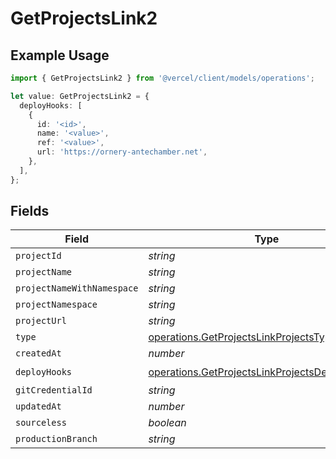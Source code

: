 # GetProjectsLink2

## Example Usage

```typescript
import { GetProjectsLink2 } from '@vercel/client/models/operations';

let value: GetProjectsLink2 = {
  deployHooks: [
    {
      id: '<id>',
      name: '<value>',
      ref: '<value>',
      url: 'https://ornery-antechamber.net',
    },
  ],
};
```

## Fields

| Field                      | Type                                                                                                             | Required           | Description |
| -------------------------- | ---------------------------------------------------------------------------------------------------------------- | ------------------ | ----------- |
| `projectId`                | _string_                                                                                                         | :heavy_minus_sign: | N/A         |
| `projectName`              | _string_                                                                                                         | :heavy_minus_sign: | N/A         |
| `projectNameWithNamespace` | _string_                                                                                                         | :heavy_minus_sign: | N/A         |
| `projectNamespace`         | _string_                                                                                                         | :heavy_minus_sign: | N/A         |
| `projectUrl`               | _string_                                                                                                         | :heavy_minus_sign: | N/A         |
| `type`                     | [operations.GetProjectsLinkProjectsType](../../models/operations/getprojectslinkprojectstype.md)                 | :heavy_minus_sign: | N/A         |
| `createdAt`                | _number_                                                                                                         | :heavy_minus_sign: | N/A         |
| `deployHooks`              | [operations.GetProjectsLinkProjectsDeployHooks](../../models/operations/getprojectslinkprojectsdeployhooks.md)[] | :heavy_check_mark: | N/A         |
| `gitCredentialId`          | _string_                                                                                                         | :heavy_minus_sign: | N/A         |
| `updatedAt`                | _number_                                                                                                         | :heavy_minus_sign: | N/A         |
| `sourceless`               | _boolean_                                                                                                        | :heavy_minus_sign: | N/A         |
| `productionBranch`         | _string_                                                                                                         | :heavy_minus_sign: | N/A         |
